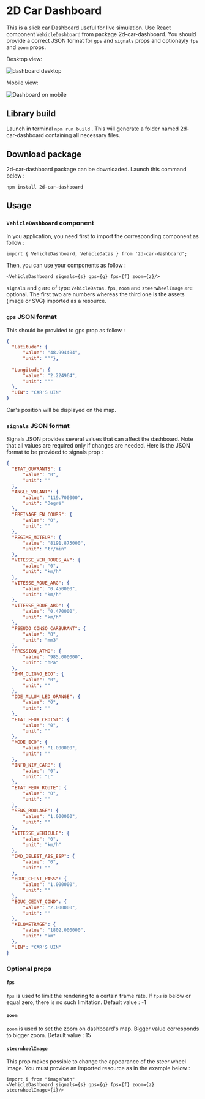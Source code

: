 # 2D Car Dashboard
This is a slick car Dashboard useful for live simulation.
Use React component `VehicleDashboard` from package 2d-car-dashboard.
You should provide a correct JSON format for `gps` and `signals` props and optionayly `fps` and `zoom` props.

Desktop view:

![dashboard desktop](https://raw.githubusercontent.com/ABD-Z/2d-car-dashboard/main/dashboardPC.png)

Mobile view:

![Dashboard on mobile](https://raw.githubusercontent.com/ABD-Z/2d-car-dashboard/main/dashboardMobile.png)



## Library build

Launch in terminal `npm run build` . This will generate a folder named 2d-car-dashboard containing all necessary files.

## Download package

2d-car-dashboard package can be downloaded. Launch this command below :

`npm install 2d-car-dashboard`

## Usage

### `VehicleDashboard` component

In you application, you need first to import the corresponding component as follow :

`import { VehicleDashboard, VehicleDatas } from '2d-car-dashboard';`

Then, you can use your components as follow :

`<VehicleDashboard signals={s} gps={g} fps={f} zoom={z}/>`  

`signals`  and  `g` are of type `VehicleDatas`. 
`fps`, `zoom` and `steerwheelImage` are optional. The first two are numbers whereas the third one is the assets (image or SVG) imported as a resource.



### `gps` JSON format
This should be provided to gps prop as follow :
```json
{
  "Latitude": {
      "value": "48.994404",
      "unit": "°"},
    
  "Longitude": {
      "value": "2.224964",
      "unit": "°"
  },
  "UIN": "CAR'S UIN"
}
```

Car's position will be displayed on the map.

### `signals` JSON format
Signals JSON provides several values that can affect the dashboard. Note that all values are required only if changes are needed.
Here is the JSON format to be provided to signals prop :
```json
{
  "ETAT_OUVRANTS": {
      "value": "0",
      "unit": ""
  },
  "ANGLE_VOLANT": {
      "value": "119.700000",
      "unit": "Degré"
  },
  "FREINAGE_EN_COURS": {
      "value": "0",
      "unit": ""
  },
  "REGIME_MOTEUR": {
      "value": "8191.875000",
      "unit": "tr/min"
  },
  "VITESSE_VEH_ROUES_AV": {
      "value": "0",
      "unit": "km/h"
  },
  "VITESSE_ROUE_ARG": {
      "value": "0.450000",
      "unit": "km/h"
  },
  "VITESSE_ROUE_ARD": {
      "value": "0.470000",
      "unit": "km/h"
  },
  "PSEUDO_CONSO_CARBURANT": {
      "value": "0",
      "unit": "mm3"
  },
  "PRESSION_ATMO": {
      "value": "985.000000",
      "unit": "hPa"
  },
  "IHM_CLIGNO_ECO": {
      "value": "0",
      "unit": ""
  },
  "DDE_ALLUM_LED_ORANGE": {
      "value": "0",
      "unit": ""
  },
  "ETAT_FEUX_CROIST": {
      "value": "0",
      "unit": ""
  },
  "MODE_ECO": {
      "value": "1.000000",
      "unit": ""
  },
  "INFO_NIV_CARB": {
      "value": "0",
      "unit": "L"
  },
  "ETAT_FEUX_ROUTE": {
      "value": "0",
      "unit": ""
  },
  "SENS_ROULAGE": {
      "value": "1.000000",
      "unit": ""
  },
  "VITESSE_VEHICULE": {
      "value": "0",
      "unit": "km/h"
  },
  "DMD_DELEST_ABS_ESP": {
      "value": "0",
      "unit": ""
  },
  "BOUC_CEINT_PASS": {
      "value": "1.000000",
      "unit": ""
  },
  "BOUC_CEINT_COND": {
      "value": "2.000000",
      "unit": ""
  },
  "KILOMETRAGE": {
      "value": "1802.000000",
      "unit": "km"
  },
  "UIN": "CAR'S UIN"
}
```

### Optional props

#### `fps`

`fps` is used to limit the rendering to a certain frame rate. If `fps` is below or equal zero, there is no such limitation.
Default value : -1

#### `zoom`

`zoom` is used to set the zoom on dashboard's map. Bigger value corresponds to bigger zoom.
Default value : 15

#### `steerwheelImage`

This prop makes possible to change the appearance of the steer wheel image. You must provide an imported resource as in the example below :

```react
import i from "imagePath"
<VehicleDashboard signals={s} gps={g} fps={f} zoom={z} steerwheelImage={i}/>
```